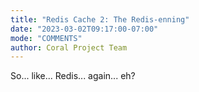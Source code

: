 ```yaml
---
title: "Redis Cache 2: The Redis-enning"
date: "2023-03-02T09:17:00-07:00"
mode: "COMMENTS"
author: Coral Project Team
---
```


So... like... Redis... again... eh?